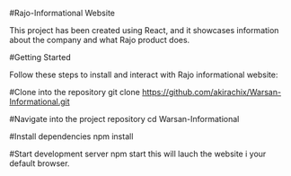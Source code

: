 #Rajo-Informational Website

This project has been created using React, and it showcases information about the company and what Rajo product does.

#Getting Started

Follow these steps to install and interact with Rajo informational website:

#Clone into the repository
git clone https://github.com/akirachix/Warsan-Informational.git

#Navigate into the project repository
cd Warsan-Informational


#Install dependencies
npm install 

#Start development server
npm start 
this will lauch the website i your default browser.
